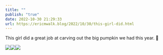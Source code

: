 ```yaml
---
title: ""
publish: "true"
date: 2022-10-30 21:29:33
url: https://ericmwalk.blog/2022/10/30/this-girl-did.html
---
```


This girl did a great job at carving out the big pumpkin we had this year. 🎃

![](https://ericmwalk.blog/uploads/2022/a5bac1b54a.jpg)![](https://ericmwalk.blog/uploads/2022/3838d9331f.jpg)![](https://ericmwalk.blog/uploads/2022/3d76456b40.jpg)